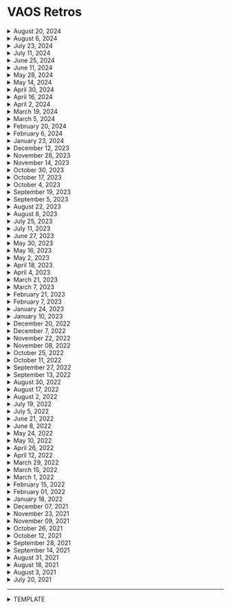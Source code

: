 # VAOS Retros
<details>
<summary>August 20, 2024</summary>

![Appointments FE Retro 2024_2024-08-22_03-23-50](https://github.com/user-attachments/assets/47b1c5fb-8408-46b3-a2ba-a3f0074a1887)

</details>

<details>
<summary>August 6, 2024</summary>

![Appointments FE Retro 2024_2024-08-20_14-58-17](https://github.com/user-attachments/assets/a78556a2-4fc1-4950-a9d3-80684c7ccc8e)

</details>

<details>
<summary>July 23, 2024</summary>

![Appointments FE Retro 2024_2024-07-24_02-45-19](https://github.com/user-attachments/assets/84c3af31-0b08-47f8-92b1-aedc0c4c9fe7)


</details>

<details>
<summary>July 11, 2024</summary>

 ![Appointments FE Retro 2024_2024-07-15_23-20-32](https://github.com/user-attachments/assets/a39f38f5-6c23-4e7d-a49c-6d57b775594d)


</details>

<details>
<summary>June 25, 2024</summary>
 
<img width="570" alt="Screenshot 2024-06-26 at 9 43 51 AM" src="https://github.com/department-of-veterans-affairs/va.gov-team/assets/90797205/bd8739f5-4ec1-445e-89c5-265a01c59048">

</details>

<details>
<summary>June 11, 2024</summary>
<img width="662" alt="Screenshot 2024-06-25 at 12 47 13 PM" src="https://github.com/department-of-veterans-affairs/va.gov-team/assets/90797205/494d2cab-e694-409f-a5c2-d3216eb66cdf">


</details>

<details>
<summary>May 28, 2024</summary>
No comments were given 


</details>

<details>
<summary>May 14, 2024</summary>
<img width="680" alt="Screenshot 2024-05-15 at 7 05 36 PM" src="https://github.com/department-of-veterans-affairs/va.gov-team/assets/90797205/adaacd45-a0fe-4181-974c-2c2257b7ed1d">



</details>

<details>
<summary>April 30, 2024</summary>
<img width="696" alt="Screenshot 2024-05-06 at 6 42 54 PM" src="https://github.com/department-of-veterans-affairs/va.gov-team/assets/90797205/0c3cae6a-b060-4f1e-ad77-c2d3f4b39ad7">


</details>

<details>
<summary>April 16, 2024</summary>
<img width="684" alt="Screenshot 2024-04-23 at 7 55 42 AM" src="https://github.com/department-of-veterans-affairs/va.gov-team/assets/90797205/3ffbf8c5-21a4-4347-bd12-52f535868716">

</details>

<details>
<summary>April 2, 2024</summary>
<img width="828" alt="Screenshot 2024-04-02 at 7 33 08 PM" src="https://github.com/department-of-veterans-affairs/va.gov-team/assets/90797205/113d5162-4dd7-4e19-8cc6-b84d62cf1072">

</details>

<details>
<summary>March 19, 2024</summary>

<img width="828" alt="Screenshot 2024-03-20 at 4 37 36 PM" src="https://github.com/department-of-veterans-affairs/va.gov-team/assets/90797205/65d8bd2a-0650-478f-be52-a2981e71b6f5">


</details>

<details>
<summary>March 5, 2024</summary>

<img width="765" alt="Screenshot 2024-03-05 at 6 29 14 PM" src="https://github.com/department-of-veterans-affairs/va.gov-team/assets/90797205/1e81a061-c179-42ac-b99e-0ba601ba3d61">

</details>

<details>
<summary>February 20, 2024</summary>

<img width="675" alt="Screenshot 2024-02-20 at 7 06 12 PM" src="https://github.com/department-of-veterans-affairs/va.gov-team/assets/90797205/a8907331-1c5d-48d9-9747-e22f6cb1c5fa">

</details>


<details>
<summary>February 6, 2024</summary>

<img width="702" alt="Screenshot 2024-02-06 at 4 41 38 PM" src="https://github.com/department-of-veterans-affairs/va.gov-team/assets/90797205/37e76cf7-5e5e-4724-b7a4-c475cc9fe405">

</details>

<details>
<summary>January 23, 2024</summary>

<img width="563" alt="Screenshot 2024-01-23 at 6 38 36 PM" src="https://github.com/department-of-veterans-affairs/va.gov-team/assets/90797205/3904c312-484c-43f8-b375-27f9a12d30ac">

</details>

<details>
<summary>December 12, 2023</summary>

<img width="489" alt="Screenshot 2023-12-12 at 4 12 55 PM" src="https://github.com/department-of-veterans-affairs/va.gov-team/assets/2670134/00b6de02-85b4-4169-b96e-8bdc1854e6a6">

</details>

<details>
<summary>November 28, 2023</summary>
Did not occur because of inability of most people to attend 

</details>

<details>
<summary>November 14, 2023</summary>
 <img width="497" alt="Screenshot 2023-11-14 at 4 15 56 PM" src="https://github.com/department-of-veterans-affairs/va.gov-team/assets/2670134/60a4a303-7c58-4e9e-a9b2-6ed11cc24a36">


</details>

<details>
<summary>October 30, 2023</summary>
 
<img width="509" alt="Screenshot 2023-11-01 at 12 11 56 PM" src="https://github.com/department-of-veterans-affairs/va.gov-team/assets/2670134/e948e845-f3e6-4655-99d5-9ebbd7bd659b">

</details>

<details>
<summary>October 17, 2023</summary>

<img width="479" alt="Screenshot 2023-10-20 at 11 54 30 AM" src="https://github.com/department-of-veterans-affairs/va.gov-team/assets/2670134/2835bb84-4e95-4697-bbc3-4bd6ae980ed1">

</details>

<details>
<summary>October 4, 2023</summary>

<img width="662" alt="Screenshot 2023-10-05 at 10 30 41 AM" src="https://github.com/department-of-veterans-affairs/va.gov-team/assets/2670134/07178039-86de-43a5-8ea8-46d17a1a41ce">

</details>

<details>
<summary>September 19, 2023</summary>

<img width="654" alt="Screenshot 2023-09-19 at 4 14 24 PM" src="https://github.com/department-of-veterans-affairs/va.gov-team/assets/2670134/80d155e2-a483-4f42-8bc3-a834385e8e43">

</details>

<details>
<summary>September 5, 2023</summary>

<img width="579" alt="Screenshot 2023-09-05 at 4 17 03 PM" src="https://github.com/department-of-veterans-affairs/va.gov-team/assets/2670134/65330cef-7af9-4f27-8271-11ee9785acc8">

</details>

<details>
<summary>August 22, 2023</summary>

<img width="576" alt="Mural-08-22-2023" src="https://github.com/department-of-veterans-affairs/va.gov-team/assets/2670134/c79effab-0508-4b53-8d28-98cf54df3918">

</details>

<details>
<summary>August 8, 2023</summary>

<img width="659" alt="Screenshot 2023-08-08 at 7 49 41 PM" src="https://github.com/department-of-veterans-affairs/va.gov-team/assets/90797205/5ebe826b-2eaf-4e40-ac17-6c40aa81e116">

</details>

<details>
<summary>July 25, 2023</summary>

<img width="722" alt="Screenshot 2023-07-25 at 10 35 57 PM" src="https://github.com/department-of-veterans-affairs/va.gov-team/assets/90797205/2c650671-9bf6-451f-bb1d-f3c6c58f8fe6">

 
</details>

<details>
<summary>July 11, 2023</summary>
 
<img width="750" alt="Screenshot 2023-07-18 at 7 28 28 AM" src="https://github.com/department-of-veterans-affairs/va.gov-team/assets/90797205/3d52edbe-0d95-4819-bd38-4a24719d2695">


</details>

<details>
<summary>June 27, 2023</summary>
 
<img width="726" alt="Screenshot 2023-06-27 at 5 46 28 PM" src="https://github.com/department-of-veterans-affairs/va.gov-team/assets/90797205/03e4a3f2-8bbc-4914-8767-1650e7e451d6">


</details>

<details>
<summary>May 30, 2023</summary>
 
<img width="719" alt="Screenshot 2023-06-01 at 12 14 29 AM" src="https://github.com/department-of-veterans-affairs/va.gov-team/assets/90797205/3009daed-a99a-496a-bd7b-fd83d337e597">

</details>

<details>
<summary>May 16, 2023</summary>
 
 <img width="734" alt="Screenshot 2023-05-30 at 8 43 04 AM" src="https://github.com/department-of-veterans-affairs/va.gov-team/assets/90797205/59262ba0-30a7-4694-90d2-ca7773805d91">


</details>

<details>
<summary>May 2, 2023</summary>
 
<img width="717" alt="Screenshot 2023-05-02 at 8 59 55 PM" src="https://user-images.githubusercontent.com/90797205/235815421-ed6b5dff-c4c9-4f27-8507-47047aa026a0.png">


</details>

<details>
<summary>April 18, 2023</summary>

<img width="690" alt="Screenshot 2023-04-18 at 9 04 12 PM" src="https://user-images.githubusercontent.com/90797205/232940010-a5eb0d2a-9df3-4d99-862f-ff7f4539ddde.png">


</details>

<details>
<summary>April 4, 2023</summary>

<img width="714" alt="Screenshot 2023-04-05 at 10 05 33 AM" src="https://user-images.githubusercontent.com/90797205/230105631-9b740a33-8038-4a4b-9487-78e90cfdca72.png">


</details>

<details>
<summary>March 21, 2023</summary>

 <img width="727" alt="Screenshot 2023-03-21 at 9 44 10 PM" src="https://user-images.githubusercontent.com/90797205/226780318-f0cb7086-878f-4920-8677-6f993697f648.png">

</details>

<details>
<summary>March 7, 2023</summary>

 <img width="440" alt="Screenshot 2023-03-08 at 4 49 09 PM" src="https://user-images.githubusercontent.com/90797205/223858437-2066d2a7-63e1-4f81-b50e-e0daf35bac29.png">


</details>

<details>
<summary>February 21, 2023</summary>

 <img width="1399" alt="Screenshot 2023-02-24 at 4 20 16 PM" src="https://user-images.githubusercontent.com/90797205/221295323-e3936cd1-40b1-467d-bed2-772d49ccd85f.png">


</details>

<details>
<summary>February 7, 2023</summary>

 <img width="1392" alt="Screen Shot 2023-02-07 at 4 25 22 PM" src="https://user-images.githubusercontent.com/97117349/217841484-3bca791d-a154-4f7c-8314-0699664a75b1.png">

 
</details>

<details>
<summary>January 24, 2023</summary>

 <img width="1392" alt="Screen Shot 2023-01-24 at 4 25 22 PM" src="https://user-images.githubusercontent.com/90797205/214420945-fdce7fa8-19fb-4bbc-bc6b-7adf6b74ca55.png">

 
</details>

<details>
<summary>January 10, 2023</summary>

 <img width="1394" alt="Screen Shot 2023-01-10 at 4 12 42 PM" src="https://user-images.githubusercontent.com/90797205/211663911-d0678173-8258-4613-bbdd-3c6473def168.png">

  
</details>

<details>
<summary>December 20, 2022</summary>
  
<img width="1424" alt="Screen Shot 2022-12-20 at 4 22 00 PM" src="https://user-images.githubusercontent.com/97117349/208769499-a3873b2d-348e-4859-b834-d68e4306c2a4.png">

</details>


<details>
<summary>December 7, 2022</summary>

<img width="1424" alt="Screen Shot 2022-12-07 at 02 18 31 PM" src="https://user-images.githubusercontent.com/97117349/206275274-82bb5e0e-a16b-4b26-9c34-0e0144d2033e.png">

</details>


<details>
<summary>November 22, 2022</summary>

<img width="1424" alt="Screen Shot 2022-12-05 at 10 25 33 AM" src="https://user-images.githubusercontent.com/90797205/205675507-8a1d559e-88b7-47ab-904b-327f4d90b6c5.png">

</details>


<details>
<summary>November 08, 2022</summary>

<img width="1415" alt="Screen Shot 2022-11-08 at 4 12 53 PM" src="https://user-images.githubusercontent.com/90797205/200676733-09c54ce3-aa60-4ab6-9a63-99e88a76e82f.png">
  
  
</details>

<details>
<summary>October 25, 2022</summary>

<img width="1428" alt="Screen Shot 2022-11-08 at 4 12 38 PM" src="https://user-images.githubusercontent.com/90797205/200676694-eb285650-4330-4278-99f0-ec4b1c2ef249.png">

</details>


<details>
<summary>October 11, 2022</summary>

<img width="1435" alt="Screen Shot 2022-10-11 at 3 45 29 PM" src="https://user-images.githubusercontent.com/90797205/195184655-ee66b340-52c8-419f-a0d2-2cfbc4240dff.png">

</details>

<details>
<summary>September 27, 2022</summary>

<img width="1432" alt="Screen Shot 2022-09-27 at 4 11 45 PM" src="https://user-images.githubusercontent.com/90797205/192626151-fdafc3f3-3c65-4db8-84ac-9837d33d38cc.png">

</details>

<details>
<summary>September 13, 2022</summary>

  <img width="1427" alt="Screen Shot 2022-09-13 at 3 39 56 PM" src="https://user-images.githubusercontent.com/90797205/189994199-17e31034-ba42-4e73-ab4c-5e4b2ce46d33.png">


</details>

<details>
<summary>August 30, 2022</summary>

<img width="1415" alt="Screen Shot 2022-08-30 at 4 15 09 PM" src="https://user-images.githubusercontent.com/97117349/187534625-b4a7bb18-2f06-44fd-a18b-941c8445b8bc.png">


</details>

<details>
<summary>August 17, 2022</summary>

<img width="1415" alt="Screen Shot 2022-08-16 at 4 11 02 PM" src="https://user-images.githubusercontent.com/90797205/184976208-49566b34-e164-4bc5-bf48-dca86db2d018.png">


</details>

<details>
<summary>August 2, 2022</summary>

<img width="1430" alt="Screen Shot 2022-08-02 at 5 35 08 PM" src="https://user-images.githubusercontent.com/90797205/182477556-d68b70f7-29c7-41c9-bb70-b191df98766d.png">

</details>

<details>
<summary>July 19, 2022</summary>

<img width="1418" alt="Screen Shot 2022-07-19 at 4 37 28 PM" src="https://user-images.githubusercontent.com/90797205/179843954-c40c3ce6-3dce-4444-a38b-959a202e1b2f.png">


</details>

<details>
<summary>July 5, 2022</summary>

<img width="1419" alt="Screen Shot 2022-07-05 at 4 25 00 PM" src="https://user-images.githubusercontent.com/97117349/177411781-1c0cff61-b86a-40b9-9e96-79bff6452137.png">

</details>

<details>
<summary>June 21, 2022</summary>

<img width="1419" alt="Screen Shot 2022-06-21 at 4 16 00 PM" src="https://user-images.githubusercontent.com/97117349/174889636-527897be-499b-47d9-9716-7f392e4c0f98.png">

</details>

<details>
<summary>June 8, 2022</summary>

<img width="1419" alt="Screen Shot 2022-06-14 at 3 01 34 PM" src="https://user-images.githubusercontent.com/90797205/173668478-aa673506-9dd1-4c27-af06-224bfd391cc3.png">


</details>

<details>
<summary>May 24, 2022</summary>

  <img width="1437" alt="Screen Shot 2022-05-11 at 12 43 11 PM" src="https://user-images.githubusercontent.com/97117349/170124115-2ad6596f-4a0c-4bf0-97d3-67a6e70212a0.png">

</details>

<details>
<summary>May 10, 2022</summary>

  <img width="1437" alt="Screen Shot 2022-05-11 at 12 43 11 PM" src="https://user-images.githubusercontent.com/90797205/167903991-9023ab10-42c4-4995-afa3-8b417fceb20a.png">


</details>

<details>
<summary>April 26, 2022</summary>

![image (2)](https://user-images.githubusercontent.com/90797205/167903889-75dbd9b1-c3ef-45c8-859d-60f1b35f06bb.png)

</details>

<details>
<summary>April 12, 2022</summary>

<img width="1431" alt="Screen Shot 2022-04-12 at 3 53 36 PM" src="https://user-images.githubusercontent.com/90797205/163042922-ae0f12bb-1cff-4cab-820e-14c33c168147.png">

</details>

<details>
<summary>March 29, 2022</summary>

<img width="1430" alt="Screen Shot 2022-03-29 at 4 28 24 PM" src="https://user-images.githubusercontent.com/90797205/160701405-a4e80018-634e-4e97-8dcc-f7c165c3d9a3.png">

</details>

<details>
<summary>March 15, 2022</summary>

  <img width="1430" alt="Screen Shot 2022-03-15 at 4 16 39 PM" src="https://user-images.githubusercontent.com/90797205/158464415-a53c440b-8ee7-4bb2-b851-1d65f1bbe0b4.png">

</details>

<details>
<summary>March 1, 2022</summary>

<img width="1429" alt="Screen Shot 2022-03-01 at 4 20 00 PM" src="https://user-images.githubusercontent.com/97117349/158227417-68d8380b-3701-4ada-b756-33e78cb55ab3.png">

</details>

<details>
<summary>February 15, 2022</summary>

<img width="1429" alt="Screen Shot 2022-02-15 at 4 20 00 PM" src="https://user-images.githubusercontent.com/97117349/155748324-f3dd7df0-e097-444f-8bbc-bdf2dcf66b90.png">

</details>

<details>
<summary>February 01, 2022</summary>

<img width="1429" alt="Screen Shot 2022-02-01 at 4 16 36 PM" src="https://user-images.githubusercontent.com/90797205/152053070-d9b94e23-64c3-42b9-a644-2a0fe24f52b2.png">

</details>

<details>
<summary>January 18, 2022</summary>

<img width="1421" alt="Screen Shot 2022-01-18 at 5 05 07 PM" src="https://user-images.githubusercontent.com/90797205/150027025-694a235b-d0b9-4ef6-84f8-f846328bfae6.png">
</details>

<details>
<summary>December 07, 2021</summary>

<img width="1359" alt="Retro" src="https://user-images.githubusercontent.com/90797205/145095428-063a7d97-174b-4247-9ce2-384d7f4b9b51.png">
</details>

<details>
<summary>November 23, 2021</summary>

<img width="1429" alt="Screen Shot 2021-11-23 at 1 45 12 PM" src="https://user-images.githubusercontent.com/90797205/143139670-01c77168-019f-46ce-a7ab-2004bec2ba04.png">

</details>
  
<details>
<summary>November 09, 2021</summary>

<img width="1261" alt="Screen Shot 2021-11-09 at 4 43 39 PM" src="https://user-images.githubusercontent.com/90797205/141009966-0e501878-eaa6-4b5f-9f9e-4b62c9b610b6.png">

</details>

<details>
<summary>October 26, 2021</summary>

![Retro_102621](https://user-images.githubusercontent.com/90797205/138962760-15c8e2ea-ddcf-45e7-b971-bfb950cea2a4.png)

</details>

<details>
<summary>October 12, 2021</summary>

![vaos retro 20211012](https://user-images.githubusercontent.com/2536801/137027540-28b9bfec-8e48-4176-a7fc-8f30f21c9325.png)

</details> 
  
<details>
<summary>September 28, 2021</summary>
  
![vaos retro 20210928](https://user-images.githubusercontent.com/72046525/135160353-63ebe551-ea36-49c4-8cd7-8cbc273fbf37.jpg)

</details>

<details>
<summary>September 14, 2021</summary>
  
![vaos retro 20210914](https://user-images.githubusercontent.com/72046525/135160327-62cb5255-b16d-4047-b368-9392899d1a0d.jpg)

</details>

<details>
<summary>August 31, 2021</summary>
  
![vaos retro 20210831](https://user-images.githubusercontent.com/72046525/131573220-a830de42-df05-4957-b4fc-46acc06f4859.jpg)

</details>

<details>
<summary>August 18, 2021</summary>
  
![vaos retro 20210818](https://user-images.githubusercontent.com/72046525/129950374-8f5ec9f6-5022-4014-ab6d-933eabf7d9a9.jpg)

</details>

<details>
<summary>August 3, 2021</summary>
  
![vaos retro 20210803](https://user-images.githubusercontent.com/72046525/128071824-a4bf69d3-b093-4031-a30a-668fe6bea30e.jpg)

</details>

<details>
<summary>July 20, 2021</summary>

![image](https://user-images.githubusercontent.com/72046525/127242896-2e0c13c4-f2ec-4e60-875b-d8718264327a.png)

</details>

---

<details>
<summary>TEMPLATE</summary>
  


</details>
